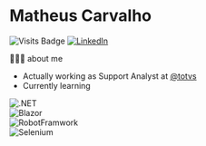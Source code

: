 # Matheus Carvalho
![Visits Badge](https://badges.pufler.dev/visits/mkarvalho/mkarvalho?style=for-the-badge&color=0070B4)
<a href="https://www.linkedin.com/in/matheuscarvalho/">![LinkedIn](https://img.shields.io/badge/linkedin-%230077B5.svg?style=for-the-badge&logo=linkedin&logoColor=white)</a>

 👨🏻‍💻 about me
- Actually working as Support Analyst at [@totvs](https://github.com/totvs)
- Currently learning 

![.NET](https://img.shields.io/static/v1?style=for-the-badge&message=.NET&color=512BD4&logo=.NET&logoColor=FFFFFF&label=)</br>
![Blazor](https://img.shields.io/static/v1?style=for-the-badge&message=Blazor&color=512BD4&logo=Blazor&logoColor=FFFFFF&label=)</br>
![RobotFramwork](https://img.shields.io/badge/Robot%20Framework-f2f2f2?style=for-the-badge&logo=robotframework&logoColor=black)</br>
![Selenium](https://img.shields.io/badge/Selenium-43b02a?style=for-the-badge&logo=Selenium&logoColor=white)
